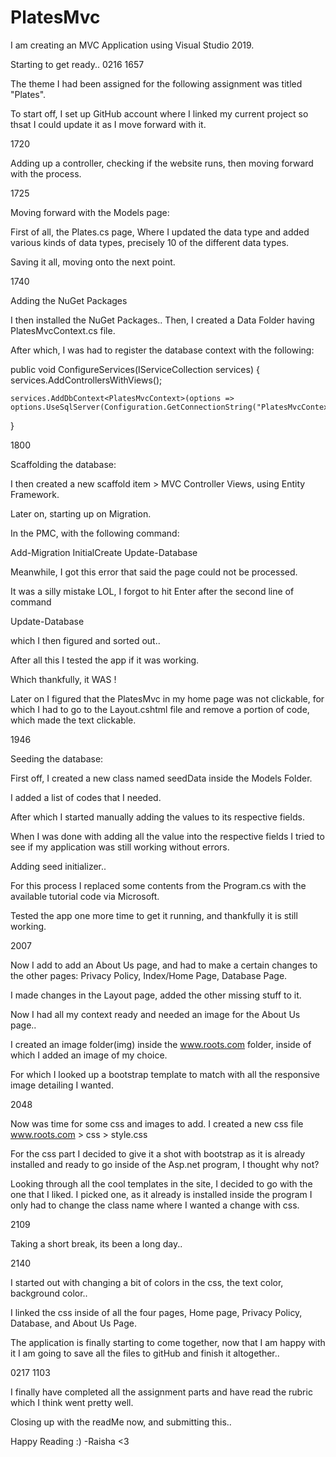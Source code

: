 # PlatesMvc

I am creating an MVC Application using Visual Studio 2019.

Starting to get ready.. 0216 1657

The theme I had been assigned for the following assignment was titled "Plates".

To start off, 
I  set up GitHub account where I linked my current project so thsat I could update it as I move forward with it. 

1720

Adding up a controller, checking if the website runs, then moving forward with the process. 


1725

Moving forward with the Models page:

First of all, the Plates.cs page, 
Where I updated the data type and added various kinds of data types,
precisely 10 of the different data types. 

Saving it all, moving onto the next point. 

1740

Adding the NuGet Packages

I then installed the NuGet Packages..
Then, I created a Data Folder having PlatesMvcContext.cs file.

After which, I was had to register the database context with the following: 

public void ConfigureServices(IServiceCollection services)
{
    services.AddControllersWithViews();

    services.AddDbContext<PlatesMvcContext>(options =>
    options.UseSqlServer(Configuration.GetConnectionString("PlatesMvcContext")));
}


1800

Scaffolding the database:

I then created a new scaffold item > MVC Controller Views, using Entity Framework.

Later on, starting up on Migration.

In the PMC, with the following command:

Add-Migration InitialCreate
Update-Database

Meanwhile, I got this error that said the page could not be processed. 

It was a silly mistake LOL, I forgot to hit Enter after the second line of command

Update-Database

which I then figured and sorted out.. 

After all this I tested the app if it was working. 

Which thankfully, it WAS !

Later on I figured that the PlatesMvc in my home page was not clickable, for which I had to go to the 
Layout.cshtml file and remove a portion of code, which made the text clickable. 

1946

Seeding the database:

First off, I created a new class named seedData inside the Models Folder. 

I added a list of codes that I needed. 

After which I started manually adding the values to its respective fields. 

When I was done with adding all the value into the respective fields I tried to see if my application
was still working without errors. 

Adding seed initializer..

For this process I replaced some contents from the Program.cs with the available tutorial code via
Microsoft. 

Tested the app one more time to get it running, and thankfully it is still working. 

2007

Now I add to add an About Us page, and had to make a certain changes to the other pages:
Privacy Policy,
Index/Home Page,
Database Page.

I made changes in the Layout page, added the other missing stuff to it. 

Now I had all my context ready and needed an image for the About Us page..

I created an image folder(img) inside the www.roots.com folder, inside of which I added an
image of my choice. 

For which I looked up a bootstrap template to match with all the responsive image detailing I wanted. 

2048

Now was time for some css and images to add. 
I created a new css file www.roots.com > css > style.css

For the css part I decided to give it a shot with bootstrap as it is already installed and ready to go inside of the Asp.net program, I 
thought why not?

Looking through all the cool templates in the site, I decided to go with the one that I liked. 
I picked one, as it already is installed inside the program I only had to change the class name where I wanted a change with css. 

2109

Taking a short break, its been a long day..


2140

I started out with changing a bit of colors in the css, the text color, background color..

I linked the css inside of all the four pages, 
Home page, Privacy Policy, Database, and About Us Page. 

The application is finally starting to come together, now that I am happy with it I am going to save all the files to 
gitHub and finish it altogether..


0217 1103

I finally have completed all the assignment parts and have read the rubric which I think went pretty well. 

Closing up with the readMe now, and submitting this..

Happy Reading :)
-Raisha <3







 
 










